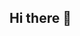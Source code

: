 ## Hi there 👋

<!--
**
**Here are some ideas to get you started:**
UNSW Data and Knowledge Research Group

This repository is dedicated to archiving open-source code and projects from the UNSW Data and Knowledge Research Group.

If you would like to contribute your project to this organization, please contact the repository owner.


-->
